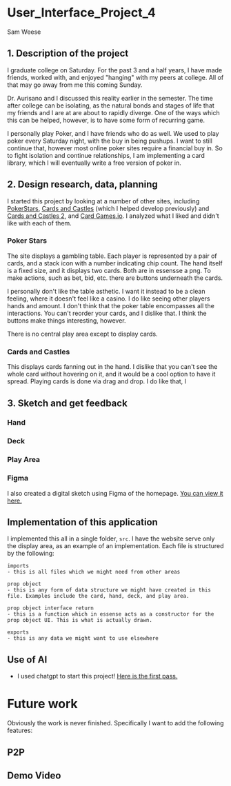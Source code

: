 # User_Interface_Project_4
Sam Weese

## 1. Description of the project
I graduate college on Saturday. For the past 3 and a half years, I have made friends, worked with, and enjoyed "hanging" with my peers at college. All of that may go away from me this coming Sunday. 


Dr. Aurisano and I discussed this reality earlier in the semester. The time after college can be isolating, as the natural bonds and stages of life that my friends and I are at are about to rapidly diverge. One of the ways which this can be helped, however, is to have some form of recurring game.


I personally play Poker, and I have friends who do as well. We used to play poker every Saturday night, with the buy in being pushups. I want to still continue that, however most online poker sites require a financial buy in. So to fight isolation and continue relationships, I am implementing a card library, which I will eventually write a free version of poker in. 

## 2. Design research, data, planning

I started this project by looking at a number of other sites, including [PokerStars](https://www.pokerstars.bet/?&no_redirect=1), [Cards and Castles](https://store.steampowered.com/app/360730/Cards_and_Castles/) (which I helped develop previously) and [Cards and Castles 2](https://play.google.com/store/apps/details?id=com.cardsandcastles2.game&hl=en_US), and [Card Games.io](https://cardgames.io/). I analyzed what I liked and didn't like with each of them.

### Poker Stars

The site displays a gambling table. Each player is represented by a pair of cards, and a stack icon with a number indicating chip count. The hand itself is a fixed size, and it displays two cards. Both are in essensse a png. To make actions, such as bet, bid, etc. there are buttons underneath the cards.


I personally don't like the table asthetic. I want it instead to be a clean feeling, where it doesn't feel like a casino. I do like seeing other players hands and amount. I don't think that the poker table encompasses all the interactions. You can't reorder your cards, and I dislike that. I think the buttons make things interesting, however. 


There is no central play area except to display cards.


### Cards and Castles

This displays cards fanning out in the hand. I dislike that you can't see the whole card without hovering on it, and it would be a cool option to have it spread. Playing cards is done via drag and drop. I do like that, I 

## 3. Sketch and get feedback



### Hand

### Deck

### Play Area

### Figma
I also created a digital sketch using Figma of the homepage. [You can view it here.](https://www.figma.com/design/YuXij3fd8w6rPIs51JV1G0/Figma-basics?node-id=601-9&t=cAYFKjjlQhCwvhNZ-1)


## Implementation of this application 

I implemented this all in a single folder, `src`. I have the website serve only the display area, as an example of an implementation. Each file is structured by the following:

```
imports
- this is all files which we might need from other areas

prop object
- this is any form of data structure we might have created in this file. Examples include the card, hand, deck, and play area.

prop object interface return
- this is a function which in essense acts as a constructor for the prop object UI. This is what is actually drawn.

exports
- this is any data we might want to use elsewhere
```

## Use of AI
- I used chatgpt to start this project! [Here is the first pass.](https://chatgpt.com/c/6753d097-a5d8-800f-a139-a3a677589a56)
# Future work
Obviously the work is never finished. Specifically I want to add the following features:
## P2P

## Demo Video 
